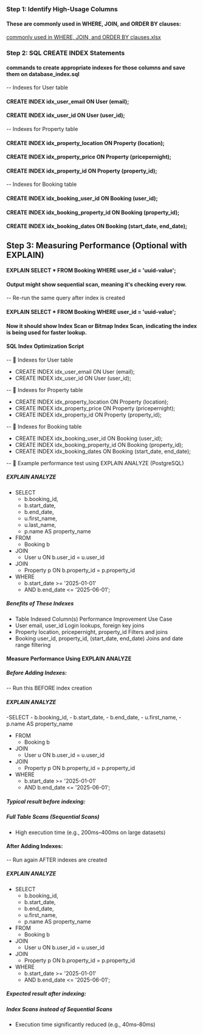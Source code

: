 ### Step 1: Identify High-Usage Columns
#### These are commonly used in WHERE, JOIN, and ORDER BY clauses:
[commonly used in WHERE, JOIN, and ORDER BY clauses.xlsx](https://github.com/user-attachments/files/20975781/commonly.used.in.WHERE.JOIN.and.ORDER.BY.clauses.xlsx)

### Step 2: SQL CREATE INDEX Statements
#### commands to create appropriate indexes for those columns and save them on database_index.sql
-- Indexes for User table
#### CREATE INDEX idx_user_email ON User (email);
#### CREATE INDEX idx_user_id ON User (user_id);

-- Indexes for Property table
#### CREATE INDEX idx_property_location ON Property (location);
#### CREATE INDEX idx_property_price ON Property (pricepernight);
#### CREATE INDEX idx_property_id ON Property (property_id);

-- Indexes for Booking table
#### CREATE INDEX idx_booking_user_id ON Booking (user_id);
#### CREATE INDEX idx_booking_property_id ON Booking (property_id);
#### CREATE INDEX idx_booking_dates ON Booking (start_date, end_date);
## Step 3: Measuring Performance (Optional with EXPLAIN)

#### EXPLAIN SELECT * FROM Booking WHERE user_id = 'uuid-value';
#### Output might show sequential scan, meaning it's checking every row.

-- Re-run the same query after index is created
#### EXPLAIN SELECT * FROM Booking WHERE user_id = 'uuid-value';
#### Now it should show Index Scan or Bitmap Index Scan, indicating the index is being used for faster lookup.

#### SQL Index Optimization Script
-- 🔹 Indexes for User table
- CREATE INDEX idx_user_email ON User (email);
- CREATE INDEX idx_user_id ON User (user_id);

-- 🔹 Indexes for Property table
- CREATE INDEX idx_property_location ON Property (location);
- CREATE INDEX idx_property_price ON Property (pricepernight);
- CREATE INDEX idx_property_id ON Property (property_id);

-- 🔹 Indexes for Booking table
- CREATE INDEX idx_booking_user_id ON Booking (user_id);
- CREATE INDEX idx_booking_property_id ON Booking (property_id);
- CREATE INDEX idx_booking_dates ON Booking (start_date, end_date);

-- 🔎 Example performance test using EXPLAIN ANALYZE (PostgreSQL)
##### EXPLAIN ANALYZE
- SELECT 
    - b.booking_id,
    - b.start_date,
    - b.end_date,
    - u.first_name,
    - u.last_name,
    - p.name AS property_name
- FROM 
    - Booking b
- JOIN 
    - User u ON b.user_id = u.user_id
- JOIN 
    - Property p ON b.property_id = p.property_id
- WHERE 
    - b.start_date >= '2025-01-01'
    - AND b.end_date <= '2025-06-01';

##### Benefits of These Indexes
- Table	Indexed Column(s)	Performance Improvement Use Case
- User	email, user_id	Login lookups, foreign key joins
- Property	location, pricepernight, property_id	Filters and joins
- Booking	user_id, property_id, (start_date, end_date)	Joins and date range filtering

#### Measure Performance Using EXPLAIN ANALYZE
##### Before Adding Indexes:
-- Run this BEFORE index creation
##### EXPLAIN ANALYZE
-SELECT 
    - b.booking_id,
    - b.start_date,
    - b.end_date,
    - u.first_name,
    - p.name AS property_name
- FROM 
    - Booking b
- JOIN 
    - User u ON b.user_id = u.user_id
- JOIN 
    - Property p ON b.property_id = p.property_id
- WHERE 
    - b.start_date >= '2025-01-01'
    - AND b.end_date <= '2025-06-01';
##### Typical result before indexing:
##### Full Table Scans (Sequential Scans)

- High execution time (e.g., 200ms–400ms on large datasets)

#### After Adding Indexes:

-- Run again AFTER indexes are created
##### EXPLAIN ANALYZE
- SELECT 
    - b.booking_id,
    - b.start_date,
    - b.end_date,
    - u.first_name,
    - p.name AS property_name
- FROM 
    - Booking b
- JOIN 
    - User u ON b.user_id = u.user_id
- JOIN 
    - Property p ON b.property_id = p.property_id
- WHERE 
    - b.start_date >= '2025-01-01'
    - AND b.end_date <= '2025-06-01';
##### Expected result after indexing:
##### Index Scans instead of Sequential Scans

- Execution time significantly reduced (e.g., 40ms–80ms)
